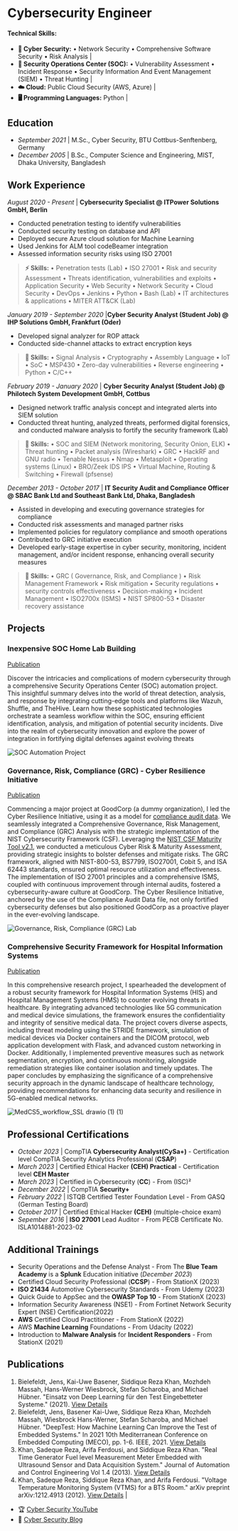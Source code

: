 # Cybersecurity Engineer

#### Technical Skills: 
- **📌 Cyber Security:** • Network Security • Comprehensive Software Security • Risk Analysis |
- **🔭 Security Operations Center (SOC):** • Vulnerability Assessment • Incident Response  • Security Information And Event Management (SIEM) • Threat Hunting |
- **☁️ Cloud:** Public Cloud Security (AWS, Azure) |
- **🖥️ Programming Languages:** Python |



## Education
- _September 2021_	| M.Sc., Cyber Security, BTU Cottbus-Senftenberg, Germany 						       		
- _December 2005_ | B.Sc., Computer Science and Engineering, MIST, Dhaka University, Bangladesh	 			        		



## Work Experience

_August 2020 - Present_ | **Cybersecurity Specialist @ ITPower Solutions GmbH, Berlin**
- Conducted penetration testing to identify vulnerabilities
- Conducted security testing on database and API
- Deployed secure Azure cloud solution for Machine Learning
- Used Jenkins for ALM tool codeBeamer integration
- Assessed information security risks using ISO 27001
  
> **⚡ Skills:**
> • Penetration tests (Lab) • ISO 27001 • Risk and security Assessment • Threats identification, vulnerabilities and exploits • Application Security • Web Security • Network Security • Cloud Security • DevOps • Jenkins • Python • Bash (Lab) • IT architectures & applications • MITER ATT&CK (Lab)



 _January 2019 - September 2020_ |**Cyber Security Analyst (Student Job) @ IHP Solutions GmbH, Frankfurt (Oder)**
- Developed signal analyzer for ROP attack
- Conducted side-channel attacks to extract encryption keys

> **🔑 Skills:**
> • Signal Analysis • Cryptography • Assembly Language • IoT • SoC • MSP430 • Zero-day vulnerabilities • Reverse engineering • Python • C/C++



_February 2019 - January 2020_ | **Cyber Security Analyst (Student Job) @ Philotech System Development GmbH, Cottbus**
- Designed network traffic analysis concept and integrated alerts into SIEM solution
- Conducted threat hunting, analyzed threats, performed digital forensics, and conducted malware analysis to fortify the security framework (Lab)

> **🚀 Skills:**
> • SOC and SIEM (Network monitoring, Security Onion, ELK) • Threat hunting • Packet analysis (Wireshark) • GRC • HackRF and GNU radio • Tenable Nessus • Nmap • Metasploit • Operating systems (Linux) • BRO/Zeek IDS IPS • Virtual Machine, Routing & Switching • Firewall (pfsense)



_December 2013 - October 2017_ | **IT Security Audit and Compliance Officer @ SBAC Bank Ltd and Southeast Bank Ltd, Dhaka, Bangladesh**
- Assisted in developing and executing governance strategies for compliance
- Conducted risk assessments and managed partner risks
- Implemented policies for regulatory compliance and smooth operations
- Contributed to GRC initiative execution
- Developed early-stage expertise in cyber security, monitoring, incident management, and/or incident response, enhancing overall security measures

> **🔎 Skills:**
> • GRC ( Governance, Risk, and Compliance ) • Risk Management Framework • Risk mitigation • Security regulations • security controls effectiveness • Decision-making • Incident Management • ISO2700x (ISMS) • NIST SP800-53 • Disaster recovery assistance



## Projects
### Inexpensive SOC Home Lab Building
[Publication](https://medium.com/@weexplore2learn/building-an-automated-soc-ecosystem-a-seamless-workflow-for-threat-detection-and-response-549b970ba61c)

Discover the intricacies and complications of modern cybersecurity through a comprehensive Security Operations Center (SOC) automation project. This insightful summary delves into the world of threat detection, analysis, and response by integrating cutting-edge tools and platforms like Wazuh, Shuffle, and TheHive. Learn how these sophisticated technologies orchestrate a seamless workflow within the SOC, ensuring efficient identification, analysis, and mitigation of potential security incidents. Dive into the realm of cybersecurity innovation and explore the power of integration in fortifying digital defenses against evolving threats

![SOC Automation Project](/assets/img/SOC_Lab_Diagram.png) 

### Governance, Risk, Compliance (GRC) - Cyber Resilience Initiative
[Publication](https://medium.com/@weexplore2learn/enhancing-cybersecurity-maturity-a-comprehensive-grc-analysis-and-nist-csf-implementation-at-9037658a69ef)

Commencing a major project at GoodCorp (a dummy organization), I led the Cyber Resilience Initiative, using it as a model for [compliance audit data](https://github.com/khansiddique/GRC-LAB-1_Cyber-Risk-and-Maturity-Assessments/blob/main/Compliance_Fundamentals--Lab-1_Cyber_Risk_%26_Maturity_Assessments.pdf). We seamlessly integrated a Comprehensive Governance, Risk Management, and Compliance (GRC) Analysis with the strategic implementation of the NIST Cybersecurity Framework (CSF). Leveraging the [NIST CSF Maturity Tool v2.1](https://github.com/khansiddique/GRC-LAB-1_Cyber-Risk-and-Maturity-Assessments/blob/main/NIST-CSF-Maturity-Tool-v2.1%20-%20Copy_and_Edited.xlsx), we conducted a meticulous Cyber Risk & Maturity Assessment, providing strategic insights to bolster defenses and mitigate risks. The GRC framework, aligned with NIST-800-53, BS7799, ISO27001, Cobit 5, and ISA 62443 standards, ensured optimal resource utilization and effectiveness. The implementation of ISO 27001 principles and a comprehensive ISMS, coupled with continuous improvement through internal audits, fostered a cybersecurity-aware culture at GoodCorp. The Cyber Resilience Initiative, anchored by the use of the Compliance Audit Data file, not only fortified cybersecurity defenses but also positioned GoodCorp as a proactive player in the ever-evolving landscape.

![Governance, Risk, Compliance (GRC) Lab](/assets/img/GRC-LAB-1.png) 

### Comprehensive Security Framework for Hospital Information Systems
[Publication](https://medium.com/@weexplore2learn/fortifying-healthcare-a-comprehensive-security-framework-for-hospital-information-systems-32a99cd97ec8)

In this comprehensive research project, I spearheaded the development of a robust security framework for Hospital Information Systems (HIS) and Hospital Management Systems (HMS) to counter evolving threats in healthcare. By integrating advanced technologies like 5G communication and medical device simulations, the framework ensures the confidentiality and integrity of sensitive medical data. The project covers diverse aspects, including threat modeling using the STRIDE framework, simulation of medical devices via Docker containers and the DICOM protocol, web application development with Flask, and advanced custom networking in Docker. Additionally, I implemented preventive measures such as network segmentation, encryption, and continuous monitoring, alongside remediation strategies like container isolation and timely updates. The paper concludes by emphasizing the significance of a comprehensive security approach in the dynamic landscape of healthcare technology, providing recommendations for enhancing data security and resilience in 5G-enabled medical networks. 

![MedCS5_workflow_SSL drawio (1) (1)](https://github.com/khansiddique/home/assets/44813868/e7f4c2e3-4181-430d-a4c8-72a271ea66a9)


## Professional Certifications

- _October 2023_ | CompTIA **Cybersecurity Analyst(CySa+)** -  Certification level CompTIA Security Analytics Professional (**CSAP**) 
- _March 2023_ | Certified Ethical Hacker **(CEH) Practical** - Certification level **CEH Master**   
- _March 2023_ | Certified in Cybersecurity (**CC**) - From (ISC)² 
-  _December 2022_ | CompTIA **Security+**  
- _February 2022_ | ISTQB Certified Tester Foundation Level - From GASQ (German Testing Board) 
- _October 2017_ | Certified Ethical Hacker **(CEH)** (multiple-choice exam)    
- _Sepember 2016_ | **ISO 27001** Lead Auditor - From PECB Certificate No. ISLA1014881-2023-02 



## Additional Trainings
- Security Operations and the Defense Analyst - From The **Blue Team Academy** is a **Splunk** Education initiative (_December 2023_)
- Certified Cloud Security Professional (**CCSP**) - From StationX (2023) 
- **ISO 21434** Automotive Cybersecurity Standards - From Udemy (2023) 
- Quick Guide to AppSec and the **OWASP Top 10** - From StationX (2023)
- Information Security Awareness (NSE1) - From Fortinet Network Security Expert (NSE) Certification(2022)
- **AWS** Certified Cloud Practitioner - From StationX (2022)
- AWS **Machine Learning** Foundations - From Udacity (2022) 
- Introduction to **Malware Analysis** for **Incident Responders** - From StationX (2021)



## Publications

1. Bielefeldt, Jens, Kai-Uwe Basener, Siddique Reza Khan, Mozhdeh Massah, Hans-Werner Wiesbrock, Stefan Scharoba, and Michael Hübner. "Einsatz von Deep Learning für den Test Eingebetteter Systeme." (2021). [View Details](https://dl.gi.de/items/99eebe5c-4de3-4eb0-a995-64965f98dbc1)
2. Bielefeldt, Jens, Basener Kai-Uwe, Siddique Reza Khan, Mozhdeh Massah, Wiesbrock Hans-Werner, Stefan Scharoba, and Michael Hübner. "DeepTest: How Machine Learning Can Improve the Test of Embedded Systems." In 2021 10th Mediterranean Conference on Embedded Computing (MECO), pp. 1-6. IEEE, 2021. [View Details](https://ieeexplore.ieee.org/abstract/document/9460182?casa_token=fmdHALCgyGUAAAAA:icE4KxKSMU7WgOd-j_jmLazjkr0LjmNiR16mnAJoTOXHWS7rS3p5v7_UhxJMCskYAWQgVNFkM7Tr)
3. Khan, Sadeque Reza, Arifa Ferdousi, and Siddique Reza Khan. "Real Time Generator Fuel level Measurement Meter Embedded with Ultrasound Sensor and Data Acquisition System." Journal of Automation and Control Engineering Vol 1.4 (2013). [View Details](https://www.researchgate.net/publication/275594960_Real_Time_Generator_Fuel_level_Measurement_Meter_Embedded_with_Ultrasound_Sensor_and_Data_Acquisition_System)
4. Khan, Sadeque Reza, Siddique Reza Khan, and Arifa Ferdousi. "Voltage Temperature Monitoring System (VTMS) for a BTS Room." arXiv preprint arXiv:1212.4913 (2012). [View Details](https://arxiv.org/abs/1212.4913) |


- 🏆 [Cyber Security YouTube](https://www.youtube.com/channel/UCZ39vC9u72_8X5LHB647aSQ)
- 📕 [Cyber Security Blog](https://medium.com/@weexplore2learn)

